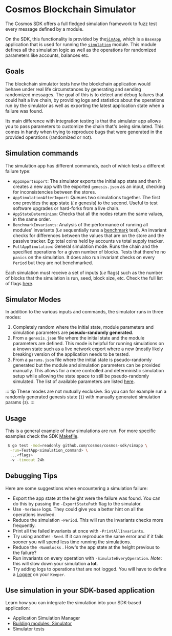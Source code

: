 # Cosmos Blockchain Simulator

The Cosmos SDK offers a full fledged simulation framework to fuzz test every message defined by a module.

On the SDK, this functionality is provided by the[`SimApp`](https://github.com/cosmos/cosmos-sdk/blob/master/simapp/app.go), which is a `Baseapp` application that is used for running the [`simulation`](https://github.com/cosmos/cosmos-sdk/tree/master/x/simulation) module. This module defines all the simulation logic as well as the operations for randomized parameters like accounts, balances etc.

## Goals

The blockchain simulator tests how the blockchain application would behave under real life circumstances by generating and sending randomized messages. The goal of this is to detect and debug failures that could halt a live chain, by providing logs and statistics about the operations run by the simulator as well as exporting the latest application state when a failure was found.

Its main difference with integration testing is that the simulator app allows you to pass parameters to customize the chain that's being simulated. This comes in handy when trying to reproduce bugs that were generated in the provided operations (randomized or not).

## Simulation commands

The simulation app has different commands, each of which tests a different failure type:

* `AppImportExport`: The simulator exports the initial app state and then it creates a new app with the exported `genesis.json` as an input, checking for inconsistencies between the stores.
* `AppSimulationAfterImport`: Queues two simulations together. The first one provides the app state (_i.e_ genesis) to the second. Useful to test software upgrades or hard-forks from a live chain.
* `AppStateDeterminism`: Checks that all the nodes return the same values, in the same order.
* `BenchmarkInvariants`:  Analysis of the performance of running all modules' invariants (_i.e_ sequentially runs a [benchmark](https://golang.org/pkg/testing/#hdr-Benchmarks) test). An invariant checks for differences between the values that are on the store and the passive tracker. Eg: total coins held by accounts vs total supply tracker.
* `FullAppSimulation`: General simulation mode. Runs the chain and the specified operations for a given number of blocks. Tests that there're no `panics` on the simulation. It does also run invariant checks on every `Period` but they are not benchmarked.

Each simulation must receive a set of inputs (_i.e_ flags) such as the number of blocks that the simulation is run, seed, block size, etc. Check the full list of flags [here](https://github.com/cosmos/cosmos-sdk/blob/adf6ddd4a807c8363e33083a3281f6a5e112ab89/simapp/sim_test.go#L34-L50).

## Simulator Modes

In addition to the various inputs and commands, the simulator runs in three modes:

1. Completely random where the initial state, module parameters and simulation parameters are **pseudo-randomly generated**.
2. From a `genesis.json` file where the initial state and the module parameters are defined. This mode is helpful for running simulations on a known state such as a live network export where a new (mostly likely breaking) version of the application needs to be tested.
3. From a `params.json` file where the initial state is pseudo-randomly generated but the module and simulation parameters can be provided manually. This allows for a more controlled and deterministic simulation setup while allowing the state space to still be pseudo-randomly simulated. The list of available parameters are listed [here](https://github.com/cosmos/cosmos-sdk/blob/adf6ddd4a807c8363e33083a3281f6a5e112ab89/x/simulation/params.go#L170-L178).

::: tip These modes are not mutually exclusive. So you can for example run a randomly generated genesis state (`1`) with manually generated simulation params (`3`). :::

## Usage

This is a general example of how simulations are run. For more specific examples check the SDK [Makefile](https://github.com/cosmos/cosmos-sdk/blob/adf6ddd4a807c8363e33083a3281f6a5e112ab89/Makefile#L88-L123).

```bash
 $ go test -mod=readonly github.com/cosmos/cosmos-sdk/simapp \
  -run=TestApp<simulation_command> \
  ...<flags>
  -v -timeout 24h
```

## Debugging Tips

Here are some suggestions when encountering a simulation failure:

* Export the app state at the height were the failure was found. You can do this by passing the `-ExportStatePath` flag to the simulator.
* Use `-Verbose` logs. They could give you a better hint on all the operations involved.
* Reduce the simulation `-Period`. This will run the invariants checks more frequently.
* Print all the failed invariants at once with `-PrintAllInvariants`.
* Try using another `-Seed`. If it can reproduce the same error and if it fails sooner you will spend less time running the simulations.
* Reduce the `-NumBlocks` . How's the app state at the height previous to the failure?
* Run invariants on every operation with `-SimulateEveryOperation`. _Note_: this will slow down your simulation **a lot**.
* Try adding logs to operations that are not logged. You will have to define a [Logger](https://github.com/cosmos/cosmos-sdk/blob/adf6ddd4a807c8363e33083a3281f6a5e112ab89/x/staking/keeper/keeper.go#L65:17) on your `Keeper`.

## Use simulation in your SDK-based application

Learn how you can integrate the simulation into your SDK-based application:

* Application Simulation Manager
* [Building modules: Simulator](../building-modules/simulator.md)
* Simulator tests
